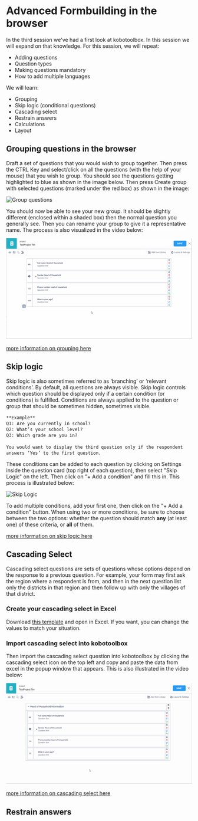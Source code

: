 # Advanced Formbuilding in the browser

In the third session we've had a first look at kobotoolbox. In this session we will expand on that knowledge. 
For this session, we will repeat:
- Adding questions
- Question types
- Making questions mandatory
- How to add multiple languages

We will learn:
- Grouping
- Skip logic (conditional questions)
- Cascading select
- Restrain answers
- Calculations
- Layout

## Grouping questions in the browser

Draft a set of questions that you would wish to group together. Then press the CTRL Key and select/click on all the questions (with the help of your mouse) that you wish to group. You should see the questions getting highlighted to blue as shown in the image below. Then press Create group with selected questions (marked under the red box) as shown in the image:

![Group questions](https://support.kobotoolbox.org/_images/group.png)

You should now be able to see your new group. It should be slightly different (enclosed within a shaded box) then the normal question you generally see. Then you can rename your group to give it a representative name. The process is also visualized in the video below: 

![Grouping](https://raw.githubusercontent.com/tijsziere/tijsziere.github.io/main/images/05_AdvancedMDC/grouping.gif)

[more information on grouping here](https://support.kobotoolbox.org/group_repeat.html?highlight=group%20questions#grouping-a-set-of-questions)

## Skip logic

Skip logic is also sometimes referred to as ‘branching’ or ‘relevant conditions’. By default, all questions are always visible. Skip logic controls which question should be displayed only if a certain condition (or conditions) is fulfilled. Conditions are always applied to the question or group that should be sometimes hidden, sometimes visible.

```
**Example**
Q1: Are you currently in school?
Q2: What’s your school level? 
Q3: Which grade are you in?

You would want to display the third question only if the respondent answers ‘Yes’ to the first question.
```

These conditions can be added to each question by clicking on Settings inside the question card (top right of each question), then select "Skip Logic" on the left. Then click on "+ Add a condition" and fill this in. This process is illustrated below:

![Skip Logic](https://support.kobotoolbox.org/_images/condition.gif)

To add multiple conditions, add your first one, then click on the "+ Add a condition" button. When using two or more conditions, be sure to choose between the two options: whether the question should match **any** (at least one) of these criteria, or **all** of them.

[more information on skip logic here](https://support.kobotoolbox.org/skip_logic.html?highlight=skip%20logic)


## Cascading Select

Cascading select questions are sets of questions whose options depend on the response to a previous question. For example, your form may first ask the region where a respondent is from, and then in the next question list only the districts in that region and then follow up with only the villages of that district.

### Create your cascading select in Excel
Download [this template](https://raw.githubusercontent.com/tijsziere/tijsziere.github.io/main/images/05_AdvancedMDC/CascadingSelect.xlsx) and open in Excel. If you want, you can change the values to match your situation.

### Import cascading select into kobotoolbox
Then import the cascading select question into kobotoolbox by clicking the cascading select icon on the top left and copy and paste the data from excel in the popup window that appears. This is also illustrated in the video below:

![Cascading Select](https://raw.githubusercontent.com/tijsziere/tijsziere.github.io/main/images/05_AdvancedMDC/cascading.gif)

[more information on cascading select here](https://support.kobotoolbox.org/cascading_select.html?highlight=cascading%20select)

## Restrain answers